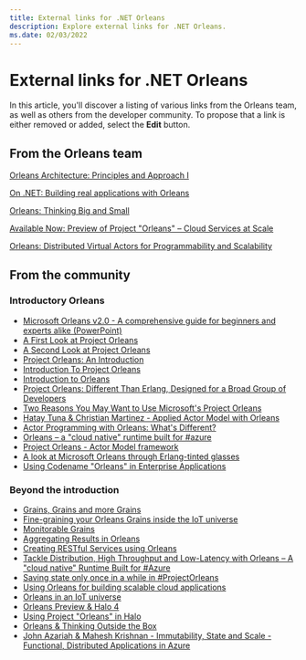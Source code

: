 ```yaml
---
title: External links for .NET Orleans
description: Explore external links for .NET Orleans.
ms.date: 02/03/2022
---
```


# External links for .NET Orleans

In this article, you'll discover a listing of various links from the Orleans team, as well as others from the developer community. To propose that a link is either removed or added, select the **Edit** button.

## From the Orleans team

[Orleans Architecture: Principles and Approach I](orleans-architecture-principles-and-approach.md)

[On .NET: Building real applications with Orleans](/shows/on-net/building-real-applications-with-orleans)

[Orleans: Thinking Big and Small](orleans-thinking-big-and-small.md)

[Available Now: Preview of Project "Orleans" – Cloud Services at Scale](https://devblogs.microsoft.com/dotnet/available-now-preview-of-project-orleans-cloud-services-at-scale/)

[Orleans: Distributed Virtual Actors for Programmability and Scalability](https://research.microsoft.com/pubs/210931/Orleans-MSR-TR-2014-41.pdf)

## From the community

### Introductory Orleans

- [Microsoft Orleans v2.0 - A comprehensive guide for beginners and experts alike (PowerPoint)](https://github.com/lmagyar/Presentations/#microsoft-orleans-v20)
- [A First Look at Project Orleans](https://convective.wordpress.com/2014/04/20/a-first-look-at-project-orleans/)
- [A Second Look at Project Orleans](https://convective.wordpress.com/2014/04/28/a-second-look-at-project-orleans/)
- [Project Orleans: An Introduction](https://haishibai.blogspot.com/2014/04/project-orleans-introduction.html)
- [Introduction To Project Orleans](https://ideasof.andersaberg.com/development/Introduction-To-Orleans)
- [Introduction to Orleans](https://channel9.msdn.com/Events/TechDays/Techdays-2014-the-Netherlands/Introduction-to-Orleans)
- [Project Orleans: Different Than Erlang, Designed for a Broad Group of Developers](https://thenewstack.io/project-orleans-different-than-erlang-designed-for-a-broad-group-of-developers/)
- [Two Reasons You May Want to Use Microsoft's Project Orleans](https://www.bloggedbychris.com/2015/03/18/reasons-project-orleans/)
- [Hatay Tuna & Christian Martinez - Applied Actor Model with Orleans](https://github.com/hataytuna/Distributed/blob/master/Applied%20Actor%20Model%20with%20Orleans%20v1.1.pdf)
- [Actor Programming with Orleans: What's Different?](https://www.postsharp.net/blog/post/Actor-Programming-with-Orleans-Whats-Different)
- [Orleans – a "cloud native" runtime built for #azure](https://www.slideee.com/slide/orleans-a-cloud-native-runtime-built-for-azure)
- [Project Orleans - Actor Model framework](https://www.slideshare.net/nmackenzie/project-orleans)
- [A look at Microsoft Orleans through Erlang-tinted glasses](https://theburningmonk.com/2014/12/a-look-at-microsoft-orleans-through-erlang-tinted-glasses/)
- [Using Codename "Orleans" in Enterprise Applications](https://blogs.msdn.com/b/msarchitecture/archive/2014/06/09/using-codename-orleans-in-enterprise-applications.aspx)

### Beyond the introduction

- [Grains, Grains and more Grains](https://encloudify.blogspot.nl/2014/05/grains-grains-and-more-grains.html)
- [Fine-graining your Orleans Grains inside the IoT universe](https://encloudify.blogspot.nl/2014/05/fine-graining-your-orleans-grains.html)
- [Monitorable Grains](https://encloudify.blogspot.nl/2014/05/monitorable-grains.html)
- [Aggregating Results in Orleans](https://coderead.wordpress.com/2014/06/10/aggregating-results-in-orleans/)
- [Creating RESTful Services using Orleans](https://caitiem.com/2014/04/04/creating-restful-services-using-orleans/)
- [Tackle Distribution, High Throughput and Low-Latency with Orleans – A "cloud native" Runtime Built for #Azure](https://alexandrebrisebois.wordpress.com/2014/04/05/tackle-distribution-high-throughput-and-low-latency-with-orleans-a-cloud-native-runtime-built-for-azure/)
- [Saving state only once in a while in #ProjectOrleans](https://blog.geuer-pollmann.de/blog/2014/05/14/saving-state-only-once-in-a-while-in-project-orleans/)
- [Using Orleans for building scalable cloud applications](https://channel9.msdn.com/Events/TechDays/Techdays-2014-the-Netherlands/Using-Orleans-for-building-scalable-cloud-applications)
- [Orleans in an IoT universe](https://encloudify.blogspot.nl/2014/05/orleans-in-iot-universe.html)
- [Orleans Preview & Halo 4](https://caitiem.com/2014/04/03/orleans-preview-halo-4/)
- [Using Project "Orleans" in Halo](https://hoopsomuah.com/2014/04/06/using-project-orleans-in-halo/)
- [Orleans & Thinking Outside the Box](https://msdevshow.com/2014/05/orleans-and-thinking-outside-the-box/)
- [John Azariah & Mahesh Krishnan - Immutability, State and Scale - Functional, Distributed Applications in Azure](https://vimeo.com/97315938)

<!--
    Last edited: 5 June 2018
-->
